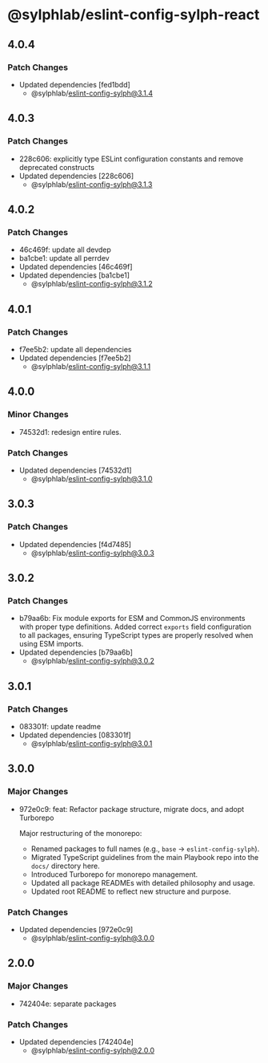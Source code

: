 # @sylphlab/eslint-config-sylph-react

## 4.0.4

### Patch Changes

- Updated dependencies [fed1bdd]
  - @sylphlab/eslint-config-sylph@3.1.4

## 4.0.3

### Patch Changes

- 228c606: explicitly type ESLint configuration constants and remove deprecated constructs
- Updated dependencies [228c606]
  - @sylphlab/eslint-config-sylph@3.1.3

## 4.0.2

### Patch Changes

- 46c469f: update all devdep
- ba1cbe1: update all perrdev
- Updated dependencies [46c469f]
- Updated dependencies [ba1cbe1]
  - @sylphlab/eslint-config-sylph@3.1.2

## 4.0.1

### Patch Changes

- f7ee5b2: update all dependencies
- Updated dependencies [f7ee5b2]
  - @sylphlab/eslint-config-sylph@3.1.1

## 4.0.0

### Minor Changes

- 74532d1: redesign entire rules.

### Patch Changes

- Updated dependencies [74532d1]
  - @sylphlab/eslint-config-sylph@3.1.0

## 3.0.3

### Patch Changes

- Updated dependencies [f4d7485]
  - @sylphlab/eslint-config-sylph@3.0.3

## 3.0.2

### Patch Changes

- b79aa6b: Fix module exports for ESM and CommonJS environments with proper type definitions. Added correct `exports` field configuration to all packages, ensuring TypeScript types are properly resolved when using ESM imports.
- Updated dependencies [b79aa6b]
  - @sylphlab/eslint-config-sylph@3.0.2

## 3.0.1

### Patch Changes

- 083301f: update readme
- Updated dependencies [083301f]
  - @sylphlab/eslint-config-sylph@3.0.1

## 3.0.0

### Major Changes

- 972e0c9: feat: Refactor package structure, migrate docs, and adopt Turborepo

  Major restructuring of the monorepo:

  - Renamed packages to full names (e.g., `base` -> `eslint-config-sylph`).
  - Migrated TypeScript guidelines from the main Playbook repo into the `docs/` directory here.
  - Introduced Turborepo for monorepo management.
  - Updated all package READMEs with detailed philosophy and usage.
  - Updated root README to reflect new structure and purpose.

### Patch Changes

- Updated dependencies [972e0c9]
  - @sylphlab/eslint-config-sylph@3.0.0

## 2.0.0

### Major Changes

- 742404e: separate packages

### Patch Changes

- Updated dependencies [742404e]
  - @sylphlab/eslint-config-sylph@2.0.0
